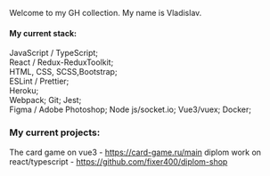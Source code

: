 Welcome to my GH collection.
My name is Vladislav.

#### My current stack:

JavaScript / TypeScript;  
React / Redux-ReduxToolkit;  
HTML, CSS, SCSS,Bootstrap;  
ESLint / Prettier;  
Heroku;  
Webpack; Git; Jest;  
Figma / Adobe Photoshop;
Node js/socket.io;
Vue3/vuex;
Docker;

### My current projects:

The card game on vue3 - https://card-game.ru/main
diplom work on react/typescript - https://github.com/fixer400/diplom-shop
